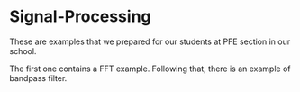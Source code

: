 # Signal-Processing
These are examples that we prepared for our students at PFE section in our school.

The first one contains a FFT example. Following that, there is an example of bandpass filter.
